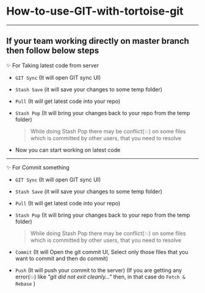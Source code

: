 # How-to-use-GIT-with-tortoise-git
---
If your team working directly on master branch then follow below steps
---

:sparkles: For Taking latest code from server
-	`GIT Sync` (It will open GIT sync UI)
 -	`Stash Save` (it will save your changes to some temp folder)
 - `Pull` (It will get latest code into your repo)
 -	`Stash Pop` (It will bring your changes back to your repo from the temp folder)
 
    > While doing Stash Pop there may be conflict(:boom:) on some files which is committed by other users, that you need to resolve

 -	Now you can start working on latest code


---



:sparkles: For Commit something
 -	`GIT Sync` (It will open GIT sync UI)
  - `Stash Save` (it will save your changes to some temp folder)
  -	`Pull` (It will get latest code into your repo)
  -	`Stash Pop` (It will bring your changes back to your repo from the temp folder)
    
    > While doing Stash Pop there may be conflict(:boom:) on some files which is committed by other users, that you need to resolve
  -	`Commit` (It will Open the git commit UI, Select only those files that you want to commit and then do commit)
  -	`Push` (It will push your commit to the server)  (If you are getting  any error(:boom:) like *"git did not exit cleanly…"* then, in that case do `Fetch & Rebase` )
